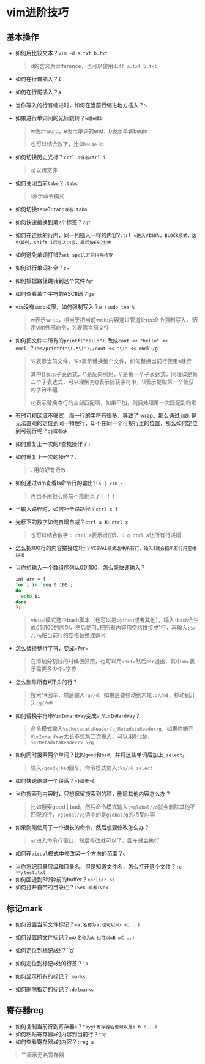 # vim进阶技巧

## 基本操作

- 如何用比较文本？`vim -d a.txt b.txt`

  > d的含义为difference，也可以使用`diff a.txt b.txt`

- 如何在行首插入？`I`

- 如何在行尾插入？`A`

- 当你写入的行有缩进时，如何在当前行缩进地方插入？`S`

- 如果进行单词间的光标跳转？`w或e或b`

  > w表示word，e表示单词的end，b表示单词begin
  >
  > 也可以结合数字，比如`5w` `4e` `3b`

- 如何切换历史光标？`crtl o或者ctrl i`

  > 可以跨文件

- 如何关闭当前`tabe`？`:tabc`

  > :表示命令模式

- 如何切换`tabe`?`:tabp或者:tabn`

- 如何快速接换到第`2`个标签？`2gt`

- 如何在连续的行内，同一列插入一样的内容?`ctrl v进入VISUAL BLOCK模式，选中某列，shift i后写入内容，最后按ESC生效`

- 如何避免单词打错?`set spell开启拼写检查`

- 如何进行单词补全？`z=`

- 如何根据路径跳转到这个文件?`gf`

- 如何查看某个字符的ASCII码？`ga`

- `vim`没有`sudo`权限，如何强制写入？`w !sudo tee %`

  > w表示write，相当于把当前write内容通过管道让tee命令强制写入，!表示vim外部命令，%表示当前文件

- 如何把文件中所有的`printf("hello");`改成`cout << "hello" << endl;`？`:%s/printf("\(.*\)");/cout << "\1" << endl;/g`

  > %表示当前文件，%s表示替换整个文件，如何替换当前行使用s就行
  >
  > 其中\(\)表示子表达式，\1是反向引用，\1是第一个子表达式，同理\2是第二个子表达式，可以理解为()表示捕获字符串，\1表示提取第一个捕获的字符串组
  >
  > /g表示替换本行的全部匹配项，如果不加，则只处理第一次匹配到的项

- 有时可视区域不够宽，而一行的字符有很多，导致了 wrap。那么通过`j或k` 是无法直观的定位到同一物理行，却不在同一个可视行里的位置，那么如何定位到可视行呢？`gj或者gk`

- 如何重复上一次的`f`查找操作？`;`

- 如何重复上一次的操作？`.`

  > . 用的好有奇效

- 如何通过vim查看ls命令行的输出?`ls | vim -`

  > 再也不用担心终端不能翻页了！！！

- 当输入路径时，如何补全路路径？`ctrl x f`

- 光标下的数字如何自增自减？`ctrl a 和 ctrl x`

  > 也可以结合数字 `5 ctrl a`表示增加5，`5 g ctrl a`让所有行递增 

- 怎么把100行的内容拼接成1行？`VISVAL模式选中所有行，输入J就会把所有行用空格拼接`

- 当你想输入一个数组序列从0到100，怎么能快速输入？

  ```bash
  int arr = {
  for i in `seq 0 100`;
  do
    echo $i
  done
  };
  ```

  > visual模式选中bash脚本（也可以是python或者其他），输入`!bash`会生成0到100的序列，然后使用J把所有内容用空格拼接成1行，再输入`:s/ /,/g`把当前行的空格替换成逗号

* 怎么替换整行字符，变成`=`?`Vr=`

  > 在添加分割线的时候很好用，也可以用`<n>i=`然后`esc`退出，其中`<n>`表示需要多少个`=`字符

* 怎么删除所有#开头的行？

  > 搜索^#回车，然后输入`:g//d`，如果是要移动到末尾`:g//m$`，移动到开头`:g//m0`

- 如何替换字符串`VimInHardWay`变成`v_VimInHardWay`？

  > 命令模式输入`%s/MetadataReader/v_MetadataReader/g`，如果你嫌弃`VimInHardWay`太长不想第二次输入，可以用&代替，`%s/MetadataReader/v_&/g`

- 如何同时搜索两个单词？比如`good`和`bad`，并将这些单词后加上`_select`。

  > 输入`/good\|bad`回车，命令模式输入`:%s//&_select`

- 如何快速缩进一个段落？`>}或者>{`

* 当你搜索到内容时，只想保留搜索到的项，删除其他内容怎么办？

  > 比如搜索good | bad，然后命令模式输入`:vglobal//d`就会删除其他不匹配的行，`vglobal/vg`选中的是`global/g`的相反内容

- 如果刚刚使用了一个很长的命令，然后想要修改怎么办？

  > `q/`进入命令行窗口，然后修改就可以了，回车就会执行

* 如何在`visual`模式中修改另一个方向的范围？`o`

- 当你忘记目录层级和目录名，但是知道文件名，怎么打开这个文件？`:e **/test.txt`
- 如何回退到5秒钟前的buffer？`earlier 5s`
- 如何打开自带的目录栏？`:Sex 或者:Vex`

## 标记mark

- 如何设置当前文件标记？`ma(名称为a,也可以mb mc...)`

- 如何设置跨文件标记？`mA(名称为A,也可以mB mC...)`

- 如何定位到标记`a`处？``a`
- 如何定位到标记`a`处的行首？`'a`
- 如何显示所有的标记？`:marks`
- 如何删除指定的标记？`:delmarks`

## 寄存器reg

- 如何复制当前行到寄存器`a`？`"ayy(寄存器名也可以是a b c...)`
- 如何粘贴寄存器`a`的内容到当前行？`"ap`
- 如何查看寄存器`a`的内容？`:reg a`

> ""表示无名寄存器
